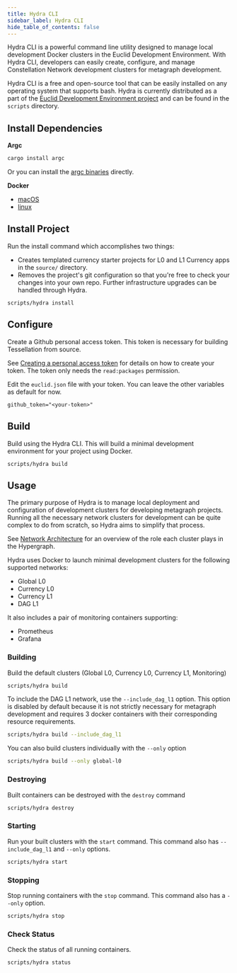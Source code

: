 ```yaml
---
title: Hydra CLI
sidebar_label: Hydra CLI
hide_table_of_contents: false
---
```

<intro-end />

Hydra CLI is a powerful command line utility designed to manage local development Docker clusters in the Euclid Development Environment. With Hydra CLI, developers can easily create, configure, and manage Constellation Network development clusters for metagraph development.

Hydra CLI is a free and open-source tool that can be easily installed on any operating system that supports bash. Hydra is currently distributed as a part of the [Euclid Development Environment project](/sdk/dev-environment) and can be found in the `scripts` directory. 

## Install Dependencies
**Argc**
```bash
cargo install argc
```

Or you can install the [argc binaries](https://github.com/sigoden/argc/releases) directly.

**Docker**

- [macOS](https://docs.docker.com/desktop/install/mac-install/)
- [linux](https://docs.docker.com/desktop/install/linux-install/)

## Install Project
Run the install command which accomplishes two things: 
- Creates templated currency starter projects for L0 and L1 Currency apps in the `source/` directory. 
- Removes the project's git configuration so that you're free to check your changes into your own repo. Further infrastructure upgrades can be handled through Hydra. 

```
scripts/hydra install
```

## Configure
Create a Github personal access token. This token is necessary for building Tessellation from source.

See [Creating a personal access token](https://docs.github.com/en/authentication/keeping-your-account-and-data-secure/creating-a-personal-access-token) for details on how to create your token. The token only needs the `read:packages` permission. 

Edit the `euclid.json` file with your token. You can leave the other variables as default for now. 
```
github_token="<your-token>"
```

## Build
Build using the Hydra CLI. This will build a minimal development environment for your project using Docker.

```
scripts/hydra build
```

## Usage

The primary purpose of Hydra is to manage local deployment and configuration of development clusters for developing metagraph projects. Running all the necessary network clusters for development can be quite complex to do from scratch, so Hydra aims to simplify that process. 

See [Network Architecture](/metagraphs/concepts/architecture) for an overview of the role each cluster plays in the Hypergraph. 

Hydra uses Docker to launch minimal development clusters for the following supported networks:
- Global L0
- Currency L0
- Currency L1
- DAG L1

It also includes a pair of monitoring containers supporting:

- Prometheus
- Grafana

### Building

Build the default clusters (Global L0, Currency L0, Currency L1, Monitoring)

```bash
scripts/hydra build
```

To include the DAG L1 network, use the `--include_dag_l1` option. This option is disabled by default because it is not strictly necessary for metagraph development and requires 3 docker containers with their corresponding resource requirements. 

```bash
scripts/hydra build --include_dag_l1
```

You can also build clusters individually with the `--only` option

```bash
scripts/hydra build --only global-l0
```

### Destroying

Built containers can be destroyed with the `destroy` command

```bash
scripts/hydra destroy
```

### Starting

Run your built clusters with the `start` command. This command also has `--include_dag_l1` and `--only` options.

```bash
scripts/hydra start
```

### Stopping

Stop running containers with the `stop` command. This command also has a `--only` option.

```bash
scripts/hydra stop
```

### Check Status
Check the status of all running containers. 

```bash
scripts/hydra status
```